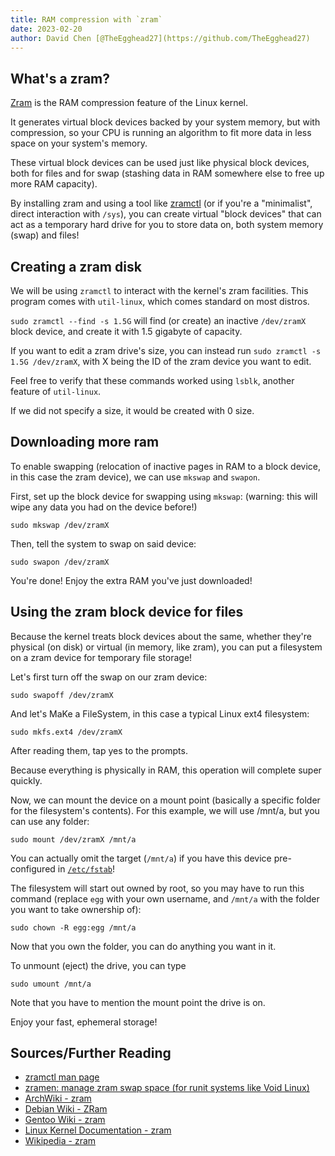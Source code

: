 ```yaml
---
title: RAM compression with `zram`
date: 2023-02-20
author: David Chen [@TheEgghead27](https://github.com/TheEgghead27)
---
```


## What's a zram?

[Zram](https://www.kernel.org/doc/html/latest/admin-guide/blockdev/zram.html) is the RAM compression feature of the Linux kernel.

It generates virtual block devices backed by your system memory, but with compression, so your CPU is running an algorithm to fit more data in less space on your system's memory.

These virtual block devices can be used just like physical block devices, both for files and for swap (stashing data in RAM somewhere else to free up more RAM capacity).

By installing zram and using a tool like [zramctl](https://man7.org/linux/man-pages/man8/zramctl.8.html) (or if you're a "minimalist", direct interaction with `/sys`), you can create virtual "block devices" that can act as a temporary hard drive for you to store data on, both system memory (swap) and files!

## Creating a zram disk

We will be using `zramctl` to interact with the kernel's zram facilities. This program comes with `util-linux`, which comes standard on most distros.

`sudo zramctl --find -s 1.5G` will find (or create) an inactive `/dev/zramX` block device, and create it with 1.5 gigabyte of capacity.

If you want to edit a zram drive's size, you can instead run `sudo zramctl -s 1.5G /dev/zramX`, with X being the ID of the zram device you want to edit.

Feel free to verify that these commands worked using `lsblk`, another feature of `util-linux`.

If we did not specify a size, it would be created with 0 size.

## Downloading more ram

To enable swapping (relocation of inactive pages in RAM to a block device, in this case the zram device), we can use `mkswap` and `swapon`.

First, set up the block device for swapping using `mkswap`: (warning: this will wipe any data you had on the device before!)

```shell
sudo mkswap /dev/zramX
```

Then, tell the system to swap on said device:

```shell
sudo swapon /dev/zramX
```

You're done! Enjoy the extra RAM you've just downloaded!

## Using the zram block device for files

Because the kernel treats block devices about the same, whether they're physical (on disk) or virtual (in memory, like zram), you can put a filesystem on a zram device for temporary file storage!

Let's first turn off the swap on our zram device:

```shell
sudo swapoff /dev/zramX
```

And let's MaKe a FileSystem, in this case a typical Linux ext4 filesystem:

```shell
sudo mkfs.ext4 /dev/zramX
```

After reading them, tap yes to the prompts.

Because everything is physically in RAM, this operation will complete super quickly.

Now, we can mount the device on a mount point (basically a specific folder for the filesystem's contents). For this example, we will use /mnt/a, but you can use any folder:

```shell
sudo mount /dev/zramX /mnt/a
```

You can actually omit the target (`/mnt/a`) if you have this device pre-configured in [`/etc/fstab`](/posts/fstab)!

The filesystem will start out owned by root, so you may have to run this command (replace `egg` with your own username, and `/mnt/a` with the folder you want to take ownership of):

```shell
sudo chown -R egg:egg /mnt/a
```

Now that you own the folder, you can do anything you want in it.

To unmount (eject) the drive, you can type

```shell
sudo umount /mnt/a
```

Note that you have to mention the mount point the drive is on.

Enjoy your fast, ephemeral storage!

## Sources/Further Reading

-   [zramctl man page](https://man7.org/linux/man-pages/man8/zramctl.8.html)
-   [zramen: manage zram swap space (for runit systems like Void Linux)](https://github.com/atweiden/zramen)
-   [ArchWiki - zram](https://wiki.archlinux.org/title/Zram)
-   [Debian Wiki - ZRam](https://wiki.debian.org/ZRam)
-   [Gentoo Wiki - zram](https://wiki.gentoo.org/wiki/Zram)
-   [Linux Kernel Documentation - zram](https://www.kernel.org/doc/html/latest/admin-guide/blockdev/zram.html)
-   [Wikipedia - zram](https://en.wikipedia.org/wiki/Zram)
